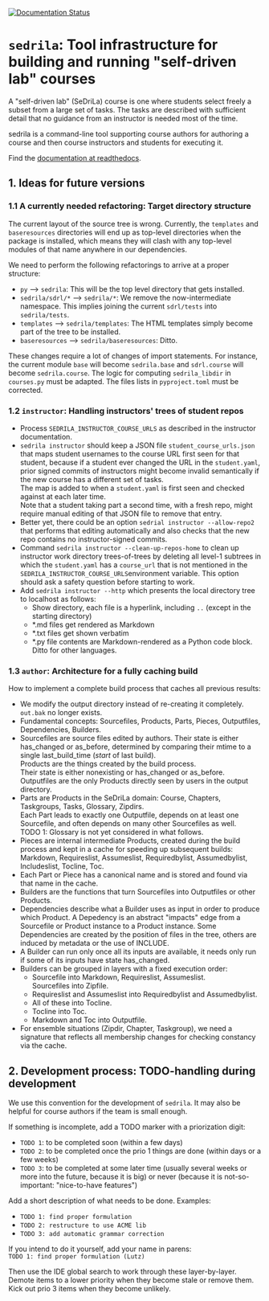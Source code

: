 [![Documentation Status](https://readthedocs.org/projects/sedrila/badge/?version=latest)](https://sedrila.readthedocs.io/en/latest/?badge=latest)

# `sedrila`: Tool infrastructure for building and running "self-driven lab" courses

A "self-driven lab" (SeDriLa) course is one where students select freely 
a subset from a large set of tasks.
The tasks are described with sufficient detail that no guidance from an instructor
is needed most of the time.

sedrila is a command-line tool supporting course authors for authoring a course
and then course instructors and students for executing it.

Find the [documentation at readthedocs](https://sedrila.readthedocs.io).


## 1. Ideas for future versions


### 1.1 A currently needed refactoring: Target directory structure

The current layout of the source tree is wrong.
Currently, the `templates` and `baseresources` directories will end up 
as top-level directories when the package is installed,
which means they will clash with any top-level modules of that name
anywhere in our dependencies.

We need to perform the following refactorings to arrive at a proper structure:

- `py` --> `sedrila`: This will be the top level directory that gets installed.
- `sedrila/sdrl/*` --> `sedrila/*`: We remove the now-intermediate namespace.
  This implies joining the current `sdrl/tests` into `sedrila/tests`.
- `templates` --> `sedrila/templates`: The HTML templates simply become part of the
  tree to be installed.
- `baseresources` --> `sedrila/baseresources`: Ditto.

These changes require a lot of changes of import statements.
For instance, the current module `base` will become `sedrila.base`
and `sdrl.course` will become `sedrila.course`.
The logic for computing `sedrila_libdir` in `courses.py` must be adapted.
The files lists in `pyproject.toml` must be corrected.


### 1.2 `instructor`: Handling instructors' trees of student repos

- Process `SEDRILA_INSTRUCTOR_COURSE_URLS` as described in the instructor documentation.
- `sedrila instructor` should keep a JSON file `student_course_urls.json` that maps student usernames
  to the course URL first seen for that student, because if a student ever changed
  the URL in the `student.yaml`, prior signed commits of instructors might become 
  invalid semantically if the new course has a different set of tasks.  
  The map is added to when a `student.yaml` is first seen
  and checked against at each later time.  
  Note that a student taking part a second time, with a fresh repo,
  might require manual editing of that JSON file to remove that entry.
- Better yet, there could be an option `sedrial instructor --allow-repo2` that 
  performs that editing automatically
  and also checks that the new repo contains no instructor-signed commits.
- Command `sedrila instructor --clean-up-repos-home`
  to clean up instructor work directory trees-of-trees
  by deleting all level-1 subtrees in which the `student.yaml`
  has a `course_url` that is not mentioned in the 
  `SEDRILA_INSTRUCTOR_COURSE_URLS`environment variable.
  This option should ask a safety question before starting to work.
- Add `sedrila instructor --http` which presents the local directory tree to localhost as follows:
    - Show directory, each file is a hyperlink, including `..` (except in the starting directory)
    - *.md files get rendered as Markdown
    - *.txt files get shown verbatim
    - *.py file contents are Markdown-rendered as a Python code block. Ditto for other languages.


### 1.3 `author`: Architecture for a fully caching build

How to implement a complete build process that caches all previous results:

- We modify the output directory instead of re-creating it completely.
  `out.bak` no longer exists.
- Fundamental concepts: Sourcefiles, Products, Parts, Pieces, Outputfiles, Dependencies, Builders.
- Sourcefiles are source files edited by authors. Their state is either has_changed or as_before,
  determined by comparing their mtime to a single last_build_time (_start_ of last build).  
  Products are the things created by the build process.  
  Their state is either nonexisting or has_changed or as_before.  
  Outputfiles are the only Products directly seen by users in the output directory. 
- Parts are Products in the SeDriLa domain: Course, Chapters, Taskgroups, Tasks, Glossary, Zipdirs.  
  Each Part leads to exactly one Outputfile, depends on at least one Sourcefile, and often
  depends on many other Sourcefiles as well.  
  TODO 1: Glossary is not yet considered in what follows.
- Pieces are internal intermediate Products, created during the build process and kept in a cache
  for speeding up subsequent builds: Markdown, Requireslist, Assumeslist, Requiredbylist, Assumedbylist,
  Includeslist, Tocline, Toc.
- Each Part or Piece has a canonical name and is stored and found via that name in the cache.
- Builders are the functions that turn Sourcefiles into Outputfiles or other Products.
- Dependencies describe what a Builder uses as input in order to produce which Product.
  A Depedency is an abstract "impacts" edge from a Sourcefile or Product instance to a Product instance.
  Some Dependencies are created by the position of files in the tree, others are induced by 
  metadata or the use of INCLUDE.
- A Builder can run only once all its inputs are available,
  it needs only run if some of its inputs have state has_changed.
- Builders can be grouped in layers with a fixed execution order:
    - Sourcefile into Markdown, Requireslist, Assumeslist.  
      Sourcefiles into Zipfile.
    - Requireslist and Assumeslist into Requiredbylist and Assumedbylist.
    - All of these into Tocline.
    - Tocline into Toc.
    - Markdown and Toc into Outputfile.
- For ensemble situations (Zipdir, Chapter, Taskgroup), we need a signature that reflects
  all membership changes for checking constancy via the cache.


## 2. Development process: TODO-handling during development

We use this convention for the development of `sedrila`.
It may also be helpful for course authors if the team is small enough.

If something is incomplete, add a TODO marker with a priorization digit:
- `TODO 1`: to be completed soon (within a few days)
- `TODO 2`: to be completed once the prio 1 things are done (within days or a few weeks)
- `TODO 3`: to be completed at some later time (usually several weeks or more into the future,
  because it is big) or never (because it is not-so-important: "nice-to-have features")

Add a short description of what needs to be done. Examples:
- `TODO 1: find proper formulation`
- `TODO 2: restructure to use ACME lib`
- `TODO 3: add automatic grammar correction`

If you intend to do it yourself, add your name in parens:  
`TODO 1: find proper formulation (Lutz)`

Then use the IDE global search to work through these layer-by-layer.
Demote items to a lower priority when they become stale or remove them.
Kick out prio 3 items when they become unlikely.
